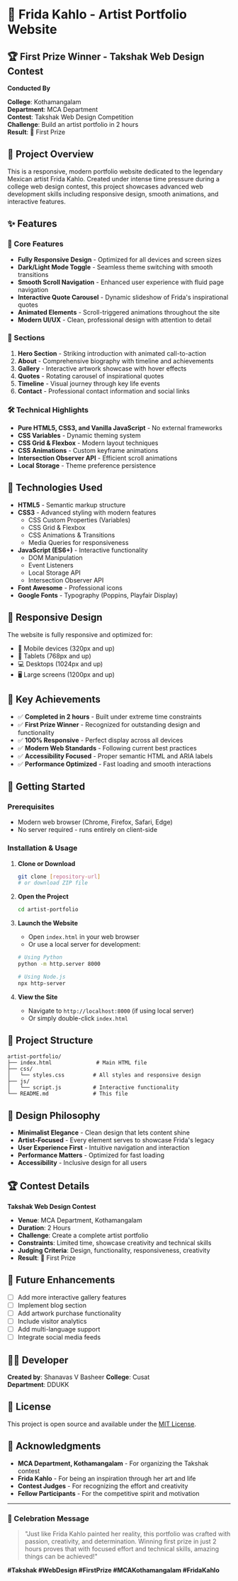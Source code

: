 # 🎨 Frida Kahlo - Artist Portfolio Website

## 🏆 First Prize Winner - Takshak Web Design Contest

**Conducted By**

**College**: Kothamangalam  
**Department**: MCA Department  
**Contest**: Takshak Web Design Competition  
**Challenge**: Build an artist portfolio in 2 hours  
**Result**: 🥇 First Prize

## 📖 Project Overview

This is a responsive, modern portfolio website dedicated to the legendary Mexican artist Frida Kahlo. Created under intense time pressure during a college web design contest, this project showcases advanced web development skills including responsive design, smooth animations, and interactive features.

## ✨ Features

### 🎯 Core Features
- **Fully Responsive Design** - Optimized for all devices and screen sizes
- **Dark/Light Mode Toggle** - Seamless theme switching with smooth transitions
- **Smooth Scroll Navigation** - Enhanced user experience with fluid page navigation
- **Interactive Quote Carousel** - Dynamic slideshow of Frida's inspirational quotes
- **Animated Elements** - Scroll-triggered animations throughout the site
- **Modern UI/UX** - Clean, professional design with attention to detail

### 🎨 Sections
1. **Hero Section** - Striking introduction with animated call-to-action
2. **About** - Comprehensive biography with timeline and achievements
3. **Gallery** - Interactive artwork showcase with hover effects
4. **Quotes** - Rotating carousel of inspirational quotes
5. **Timeline** - Visual journey through key life events
6. **Contact** - Professional contact information and social links

### 🛠️ Technical Highlights
- **Pure HTML5, CSS3, and Vanilla JavaScript** - No external frameworks
- **CSS Variables** - Dynamic theming system
- **CSS Grid & Flexbox** - Modern layout techniques
- **CSS Animations** - Custom keyframe animations
- **Intersection Observer API** - Efficient scroll animations
- **Local Storage** - Theme preference persistence

## 🚀 Technologies Used

- **HTML5** - Semantic markup structure
- **CSS3** - Advanced styling with modern features
  - CSS Custom Properties (Variables)
  - CSS Grid & Flexbox
  - CSS Animations & Transitions
  - Media Queries for responsiveness
- **JavaScript (ES6+)** - Interactive functionality
  - DOM Manipulation
  - Event Listeners
  - Local Storage API
  - Intersection Observer API
- **Font Awesome** - Professional icons
- **Google Fonts** - Typography (Poppins, Playfair Display)

## 📱 Responsive Design

The website is fully responsive and optimized for:
- 📱 Mobile devices (320px and up)
- 📱 Tablets (768px and up)
- 💻 Desktops (1024px and up)
- 🖥️ Large screens (1200px and up)

## 🎯 Key Achievements

- ✅ **Completed in 2 hours** - Built under extreme time constraints
- ✅ **First Prize Winner** - Recognized for outstanding design and functionality
- ✅ **100% Responsive** - Perfect display across all devices
- ✅ **Modern Web Standards** - Following current best practices
- ✅ **Accessibility Focused** - Proper semantic HTML and ARIA labels
- ✅ **Performance Optimized** - Fast loading and smooth interactions

## 🚀 Getting Started

### Prerequisites
- Modern web browser (Chrome, Firefox, Safari, Edge)
- No server required - runs entirely on client-side

### Installation & Usage

1. **Clone or Download**
   ```bash
   git clone [repository-url]
   # or download ZIP file
   ```

2. **Open the Project**
   ```bash
   cd artist-portfolio
   ```

3. **Launch the Website**
   - Open `index.html` in your web browser
   - Or use a local server for development:
   ```bash
   # Using Python
   python -m http.server 8000
   
   # Using Node.js
   npx http-server
   ```

4. **View the Site**
   - Navigate to `http://localhost:8000` (if using local server)
   - Or simply double-click `index.html`

## 📁 Project Structure

```
artist-portfolio/
├── index.html              # Main HTML file
├── css/
│   └── styles.css         # All styles and responsive design
├── js/
│   └── script.js          # Interactive functionality
└── README.md              # This file
```

## 🎨 Design Philosophy

- **Minimalist Elegance** - Clean design that lets content shine
- **Artist-Focused** - Every element serves to showcase Frida's legacy
- **User Experience First** - Intuitive navigation and interaction
- **Performance Matters** - Optimized for fast loading
- **Accessibility** - Inclusive design for all users

## 🏆 Contest Details

**Takshak Web Design Contest**
- **Venue**: MCA Department, Kothamangalam
- **Duration**: 2 Hours
- **Challenge**: Create a complete artist portfolio
- **Constraints**: Limited time, showcase creativity and technical skills
- **Judging Criteria**: Design, functionality, responsiveness, creativity
- **Result**: 🥇 First Prize

## 🎯 Future Enhancements

- [ ] Add more interactive gallery features
- [ ] Implement blog section
- [ ] Add artwork purchase functionality
- [ ] Include visitor analytics
- [ ] Add multi-language support
- [ ] Integrate social media feeds

## 👨‍💻 Developer

**Created by**: Shanavas V Basheer
**College**: Cusat  
**Department**: DDUKK  

## 📄 License

This project is open source and available under the [MIT License](LICENSE).

## 🙏 Acknowledgments

- **MCA Department, Kothamangalam** - For organizing the Takshak contest
- **Frida Kahlo** - For being an inspiration through her art and life
- **Contest Judges** - For recognizing the effort and creativity
- **Fellow Participants** - For the competitive spirit and motivation

---

### 🎉 Celebration Message

> "Just like Frida Kahlo painted her reality, this portfolio was crafted with passion, creativity, and determination. Winning first prize in just 2 hours proves that with focused effort and technical skills, amazing things can be achieved!" 

**#Takshak #WebDesign #FirstPrize #MCAKothamangalam #FridaKahlo**